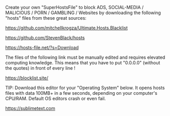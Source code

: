 Create your own "SuperHostsFile" to block ADS, SOCIAL-MEDIA / MALICIOUS / PORN / GAMBLING / Websites by downloading the following "hosts" files from these great sources:

https://github.com/mitchellkrogza/Ultimate.Hosts.Blacklist

https://github.com/StevenBlack/hosts

https://hosts-file.net/?s=Download

The files of the following link must be manually edited and requires elevated computing knowledge. This means that you have to put "0.0.0.0" (without the quotes) in front of every line !

https://blocklist.site/

TIP: Download this editor for your "Operating System" below. It opens hosts files with data 100MB+ in a few seconds, depending on your computer's CPU/RAM. Default OS editors crash or even fail.

https://sublimetext.com

